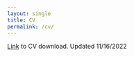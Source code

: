 ```yaml
---
layout: single
title: CV
permalink: /cv/
---
```

[Link](http://belsten.github.io/doc/alexanderbelsten_cv.pdf) to CV download. Updated 11/16/2022
